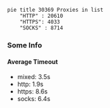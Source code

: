 
```mermaid
pie title 30369 Proxies in list
    "HTTP" : 20610
    "HTTPS": 4033
    "SOCKS" : 8714
```

### Some Info
#### Average Timeout

- mixed: 3.5s
- http: 1.9s
- https: 8.6s
- socks: 6.4s